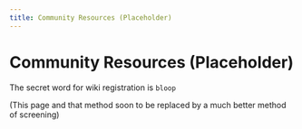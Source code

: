 ```yaml
---
title: Community Resources (Placeholder)
---
```

# Community Resources (Placeholder)

The secret word for wiki registration is `bloop`

(This page and that method soon to be replaced by a much better method of screening)
